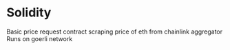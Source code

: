 # Solidity
Basic price request contract scraping price of eth from chainlink aggregator
Runs on goerli network
